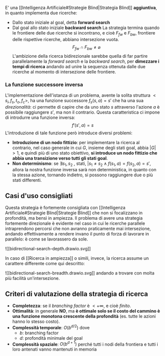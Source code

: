 E' una [[Intelligenza Artificiale#Strategie Blind|Strategia Blind]] **aggiuntiva**, in quanto implementa due ricerche:
- Dallo stato iniziale al goal, detta **forward search**
- Dal goal allo stato iniziale **backward search**
La strategia termina quando le frontiere delle due ricerche si incontrano, e cioè $F_{fw}$ e $F_{bw}$, frontiere delle rispettive ricerche, abbiano intersezione vuota.
$$F_{fw}\cap F_{bw}\neq\varnothing$$
L'ambizione della ricerca bidirezionale sarebbe quella di far partire parallelamente la *forward search* e la *backward search*, per **dimezzare i tempi di ricerca** andando ad unire la sequenza ottenuta dalle due ricerche al momento di intersezione delle frontiere.
### La funzione successore inversa
L'implementazione dell'istanza di un problema, avente la solita struttura $<s_i, f_s, t_o, f_c>$, ha una funzione successore $f_s(s,a)=s'$ che ha una sua *direzionalità*: ci permette di capire che da uno stato $s$ attraverso l'azione $a$ è possibile raggiungere $s'$, ma non il contrario.
Questa caratteristica ci impone di introdurre una funzione inversa:
$$f'(s', a) = s$$
L'introduzione di tale funzione però introduce diversi problemi:
- **Introduzione di un nodo fittizio**: per implementare la ricerca al contrario, nel caso generale in cui $G$, insieme degli stati goal, abbia $|G| > 1$, e quindi più di uno stato obiettivo, **si introduce un  nodo fittizio che abbia una transizione verso tutti gli stati goal**.
- **Non determinismo**: se  $\exists s_1,s_2\text{ , stati, }| s_1\neq s_2 \wedge f(s_1,a)=f(s_2,a)=s'$, allora la nostra funzione inversa sarà non deterministica, in quanto con la stessa azione, tornando indietro, si possono raggiungere due o più stati differenti.
## Casi d'uso consigliati
Questa strategia è fortemente consigliata con [[Intelligenza Artificiale#Strategie Blind|Strategie Blind]] che non si focalizzano in profondità, ma bensì in ampiezza.
Il problema di avere una strategia fortemente direzionale è evidente nel caso in cui le ricerche parallele intraprendono percorsi che non avranno praticamente mai intersezione, andando effettivamente a rendere invano il punto di forza di lavorare in parallelo: è come se lavorassero da sole.

![[bidirectional-search-depth.drawio.svg]]

In caso di [[Ricerca in ampiezza]] o simili, invece, la ricerca assume un carattere differente come qui descritto:

![[bidirectional-search-breadth.drawio.svg]]
andando a trovare con molta più facilità un'intersezione.

## Criteri di valutazione della strategia di ricerca
- **Completezza**: se il *branching factor* è $<+\infty$, e cioè *finito*.
- **Ottimalità**: in generale **NO**, ma **è ottimale solo se il costo del cammino è una funzione monotona crescente della profondità** (es. tutte le azioni hanno lo stesso costo).
- **Complessità temporale**: $O(b^{d/2})$ dove
  - $b$: branching factor
  - $d$: profondità minimale del goal
- **Complessità spaziale**: $O(b^{d+1})$ perché tutti i nodi della frontiera e tutti i loro antenati vanno mantenuti in memoria
